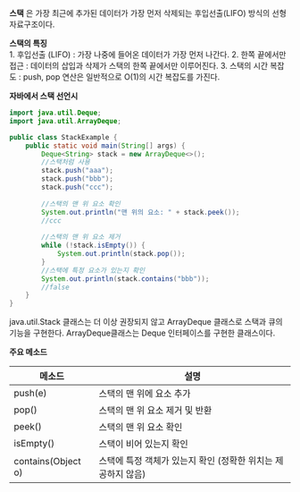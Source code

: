 **스택** 은 가장 최근에 추가된 데이터가 가장 먼저 삭제되는 후입선출(LIFO) 방식의 선형 자료구조이다. 

**스택의 특징** \
	1. 후입선출 (LIFO) : 가장 나중에 들어온 데이터가 가장 먼저 나간다. 
	2. 한쪽 끝에서만 접근 : 데이터의 삽입과 삭제가 스택의 한쪽 끝에서만 이루어진다.
	3. 스택의 시간 복잡도 : push, pop 연산은 일반적으로 O(1)의 시간 복잡도를 가진다.

**자바에서 스택 선언시**
``` java
import java.util.Deque; 
import java.util.ArrayDeque;

public class StackExample {
	public static void main(String[] args) {
		Deque<String> stack = new ArrayDeque<>();
		//스택처럼 사용 
		stack.push("aaa"); 
		stack.push("bbb"); 
		stack.push("ccc"); 
		
		//스택의 맨 위 요소 확인 
		System.out.println("맨 위의 요소: " + stack.peek()); 
		//ccc 
		
		//스택의 맨 위 요소 제거 
		while (!stack.isEmpty()) {
			System.out.println(stack.pop()); 
		} 
		//스택에 특정 요소가 있는지 확인
		System.out.println(stack.contains("bbb")); 
		//false
	}
}
```

java.util.Stack 클래스는 더 이상 권장되지 않고 ArrayDeque 클래스로 스택과 큐의 기능을 구현한다. ArrayDeque클래스는 Deque 인터페이스를 구현한 클래스이다. 

**주요 메소드** 

| 메소드                | 설명                                  |
| ------------------ | ----------------------------------- |
| push(e)            | 스택의 맨 위에 요소 추가                      |
| pop()              | 스택의 맨 위 요소 제거 및 반환                  |
| peek()             | 스택의 맨 위 요소 확인                       |
| isEmpty()          | 스택이 비어 있는지 확인                       |
| contains(Object o) | 스택에 특정 객체가 있는지 확인 (정확한 위치는 제공하지 않음) |





